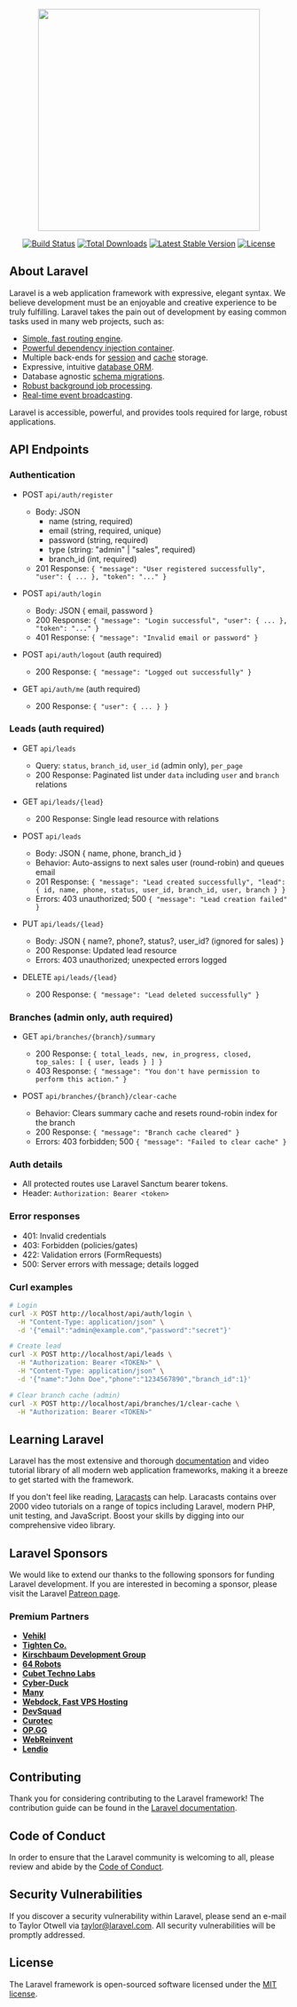 <p align="center"><a href="https://laravel.com" target="_blank"><img src="https://raw.githubusercontent.com/laravel/art/master/logo-lockup/5%20SVG/2%20CMYK/1%20Full%20Color/laravel-logolockup-cmyk-red.svg" width="400"></a></p>

<p align="center">
<a href="https://travis-ci.org/laravel/framework"><img src="https://travis-ci.org/laravel/framework.svg" alt="Build Status"></a>
<a href="https://packagist.org/packages/laravel/framework"><img src="https://img.shields.io/packagist/dt/laravel/framework" alt="Total Downloads"></a>
<a href="https://packagist.org/packages/laravel/framework"><img src="https://img.shields.io/packagist/v/laravel/framework" alt="Latest Stable Version"></a>
<a href="https://packagist.org/packages/laravel/framework"><img src="https://img.shields.io/packagist/l/laravel/framework" alt="License"></a>
</p>

## About Laravel

Laravel is a web application framework with expressive, elegant syntax. We believe development must be an enjoyable and creative experience to be truly fulfilling. Laravel takes the pain out of development by easing common tasks used in many web projects, such as:

- [Simple, fast routing engine](https://laravel.com/docs/routing).
- [Powerful dependency injection container](https://laravel.com/docs/container).
- Multiple back-ends for [session](https://laravel.com/docs/session) and [cache](https://laravel.com/docs/cache) storage.
- Expressive, intuitive [database ORM](https://laravel.com/docs/eloquent).
- Database agnostic [schema migrations](https://laravel.com/docs/migrations).
- [Robust background job processing](https://laravel.com/docs/queues).
- [Real-time event broadcasting](https://laravel.com/docs/broadcasting).

Laravel is accessible, powerful, and provides tools required for large, robust applications.

## API Endpoints

### Authentication

- POST `api/auth/register`
  - Body: JSON
    - name (string, required)
    - email (string, required, unique)
    - password (string, required)
    - type (string: "admin" | "sales", required)
    - branch_id (int, required)
  - 201 Response: `{ "message": "User registered successfully", "user": { ... }, "token": "..." }`

- POST `api/auth/login`
  - Body: JSON { email, password }
  - 200 Response: `{ "message": "Login successful", "user": { ... }, "token": "..." }`
  - 401 Response: `{ "message": "Invalid email or password" }`

- POST `api/auth/logout` (auth required)
  - 200 Response: `{ "message": "Logged out successfully" }`

- GET `api/auth/me` (auth required)
  - 200 Response: `{ "user": { ... } }`

### Leads (auth required)

- GET `api/leads`
  - Query: `status`, `branch_id`, `user_id` (admin only), `per_page`
  - 200 Response: Paginated list under `data` including `user` and `branch` relations

- GET `api/leads/{lead}`
  - 200 Response: Single lead resource with relations

- POST `api/leads`
  - Body: JSON { name, phone, branch_id }
  - Behavior: Auto-assigns to next sales user (round-robin) and queues email
  - 201 Response: `{ "message": "Lead created successfully", "lead": { id, name, phone, status, user_id, branch_id, user, branch } }`
  - Errors: 403 unauthorized; 500 `{ "message": "Lead creation failed" }`

- PUT `api/leads/{lead}`
  - Body: JSON { name?, phone?, status?, user_id? (ignored for sales) }
  - 200 Response: Updated lead resource
  - Errors: 403 unauthorized; unexpected errors logged

- DELETE `api/leads/{lead}`
  - 200 Response: `{ "message": "Lead deleted successfully" }`

### Branches (admin only, auth required)

- GET `api/branches/{branch}/summary`
  - 200 Response: `{ total_leads, new, in_progress, closed, top_sales: [ { user, leads } ] }`
  - 403 Response: `{ "message": "You don't have permission to perform this action." }`

- POST `api/branches/{branch}/clear-cache`
  - Behavior: Clears summary cache and resets round-robin index for the branch
  - 200 Response: `{ "message": "Branch cache cleared" }`
  - Errors: 403 forbidden; 500 `{ "message": "Failed to clear cache" }`

### Auth details

- All protected routes use Laravel Sanctum bearer tokens.
- Header: `Authorization: Bearer <token>`

### Error responses

- 401: Invalid credentials
- 403: Forbidden (policies/gates)
- 422: Validation errors (FormRequests)
- 500: Server errors with message; details logged

### Curl examples

```bash
# Login
curl -X POST http://localhost/api/auth/login \
  -H "Content-Type: application/json" \
  -d '{"email":"admin@example.com","password":"secret"}'

# Create lead
curl -X POST http://localhost/api/leads \
  -H "Authorization: Bearer <TOKEN>" \
  -H "Content-Type: application/json" \
  -d '{"name":"John Doe","phone":"1234567890","branch_id":1}'

# Clear branch cache (admin)
curl -X POST http://localhost/api/branches/1/clear-cache \
  -H "Authorization: Bearer <TOKEN>"
```

## Learning Laravel

Laravel has the most extensive and thorough [documentation](https://laravel.com/docs) and video tutorial library of all modern web application frameworks, making it a breeze to get started with the framework.

If you don't feel like reading, [Laracasts](https://laracasts.com) can help. Laracasts contains over 2000 video tutorials on a range of topics including Laravel, modern PHP, unit testing, and JavaScript. Boost your skills by digging into our comprehensive video library.

## Laravel Sponsors

We would like to extend our thanks to the following sponsors for funding Laravel development. If you are interested in becoming a sponsor, please visit the Laravel [Patreon page](https://patreon.com/taylorotwell).

### Premium Partners

- **[Vehikl](https://vehikl.com/)**
- **[Tighten Co.](https://tighten.co)**
- **[Kirschbaum Development Group](https://kirschbaumdevelopment.com)**
- **[64 Robots](https://64robots.com)**
- **[Cubet Techno Labs](https://cubettech.com)**
- **[Cyber-Duck](https://cyber-duck.co.uk)**
- **[Many](https://www.many.co.uk)**
- **[Webdock, Fast VPS Hosting](https://www.webdock.io/en)**
- **[DevSquad](https://devsquad.com)**
- **[Curotec](https://www.curotec.com/services/technologies/laravel/)**
- **[OP.GG](https://op.gg)**
- **[WebReinvent](https://webreinvent.com/?utm_source=laravel&utm_medium=github&utm_campaign=patreon-sponsors)**
- **[Lendio](https://lendio.com)**

## Contributing

Thank you for considering contributing to the Laravel framework! The contribution guide can be found in the [Laravel documentation](https://laravel.com/docs/contributions).

## Code of Conduct

In order to ensure that the Laravel community is welcoming to all, please review and abide by the [Code of Conduct](https://laravel.com/docs/contributions#code-of-conduct).

## Security Vulnerabilities

If you discover a security vulnerability within Laravel, please send an e-mail to Taylor Otwell via [taylor@laravel.com](mailto:taylor@laravel.com). All security vulnerabilities will be promptly addressed.

## License

The Laravel framework is open-sourced software licensed under the [MIT license](https://opensource.org/licenses/MIT).
